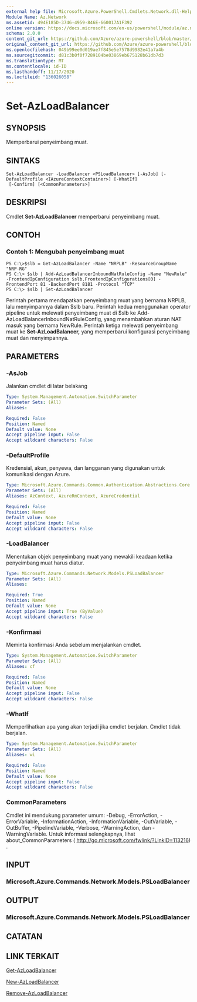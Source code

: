 ```yaml
---
external help file: Microsoft.Azure.PowerShell.Cmdlets.Network.dll-Help.xml
Module Name: Az.Network
ms.assetid: 494E185D-3746-4959-846E-660017A1F392
online version: https://docs.microsoft.com/en-us/powershell/module/az.network/set-azloadbalancer
schema: 2.0.0
content_git_url: https://github.com/Azure/azure-powershell/blob/master/src/Network/Network/help/Set-AzLoadBalancer.md
original_content_git_url: https://github.com/Azure/azure-powershell/blob/master/src/Network/Network/help/Set-AzLoadBalancer.md
ms.openlocfilehash: 049b99ee0d019ae7f845e5e7578d9982e41a7a4b
ms.sourcegitcommit: d81c3b0f0f7289104be03869eb675128b61db7d3
ms.translationtype: MT
ms.contentlocale: id-ID
ms.lasthandoff: 11/17/2020
ms.locfileid: "136026058"
---
```

# Set-AzLoadBalancer

## SYNOPSIS
Memperbarui penyeimbang muat.

## SINTAKS

```
Set-AzLoadBalancer -LoadBalancer <PSLoadBalancer> [-AsJob] [-DefaultProfile <IAzureContextContainer>] [-WhatIf]
 [-Confirm] [<CommonParameters>]
```

## DESKRIPSI
Cmdlet **Set-AzLoadBalancer** memperbarui penyeimbang muat.

## CONTOH

### Contoh 1: Mengubah penyeimbang muat
```
PS C:\>$slb = Get-AzLoadBalancer -Name "NRPLB" -ResourceGroupName "NRP-RG"
PS C:\> $slb | Add-AzLoadBalancerInboundNatRuleConfig -Name "NewRule" -FrontendIpConfiguration $slb.FrontendIpConfigurations[0] -FrontendPort 81 -BackendPort 8181 -Protocol "TCP"
PS C:\> $slb | Set-AzLoadBalancer
```

Perintah pertama mendapatkan penyeimbang muat yang bernama NRPLB, lalu menyimpannya dalam $slb baru.
Perintah kedua menggunakan operator pipeline untuk melewati penyeimbang muat di $slb ke Add-AzLoadBalancerInboundNatRuleConfig, yang menambahkan aturan NAT masuk yang bernama NewRule.
Perintah ketiga melewati penyeimbang muat ke **Set-AzLoadBalancer,** yang memperbarui konfigurasi penyeimbang muat dan menyimpannya.

## PARAMETERS

### -AsJob
Jalankan cmdlet di latar belakang

```yaml
Type: System.Management.Automation.SwitchParameter
Parameter Sets: (All)
Aliases:

Required: False
Position: Named
Default value: None
Accept pipeline input: False
Accept wildcard characters: False
```

### -DefaultProfile
Kredensial, akun, penyewa, dan langganan yang digunakan untuk komunikasi dengan Azure.

```yaml
Type: Microsoft.Azure.Commands.Common.Authentication.Abstractions.Core.IAzureContextContainer
Parameter Sets: (All)
Aliases: AzContext, AzureRmContext, AzureCredential

Required: False
Position: Named
Default value: None
Accept pipeline input: False
Accept wildcard characters: False
```

### -LoadBalancer
Menentukan objek penyeimbang muat yang mewakili keadaan ketika penyeimbang muat harus diatur.

```yaml
Type: Microsoft.Azure.Commands.Network.Models.PSLoadBalancer
Parameter Sets: (All)
Aliases:

Required: True
Position: Named
Default value: None
Accept pipeline input: True (ByValue)
Accept wildcard characters: False
```

### -Konfirmasi
Meminta konfirmasi Anda sebelum menjalankan cmdlet.

```yaml
Type: System.Management.Automation.SwitchParameter
Parameter Sets: (All)
Aliases: cf

Required: False
Position: Named
Default value: None
Accept pipeline input: False
Accept wildcard characters: False
```

### -WhatIf
Memperlihatkan apa yang akan terjadi jika cmdlet berjalan. Cmdlet tidak berjalan.

```yaml
Type: System.Management.Automation.SwitchParameter
Parameter Sets: (All)
Aliases: wi

Required: False
Position: Named
Default value: None
Accept pipeline input: False
Accept wildcard characters: False
```

### CommonParameters
Cmdlet ini mendukung parameter umum: -Debug, -ErrorAction, -ErrorVariable, -InformationAction, -InformationVariable, -OutVariable, -OutBuffer, -PipelineVariable, -Verbose, -WarningAction, dan -WarningVariable. Untuk informasi selengkapnya, lihat about_CommonParameters ( http://go.microsoft.com/fwlink/?LinkID=113216) .

## INPUT

### Microsoft.Azure.Commands.Network.Models.PSLoadBalancer

## OUTPUT

### Microsoft.Azure.Commands.Network.Models.PSLoadBalancer

## CATATAN

## LINK TERKAIT

[Get-AzLoadBalancer](./Get-AzLoadBalancer.md)

[New-AzLoadBalancer](./New-AzLoadBalancer.md)

[Remove-AzLoadBalancer](./Remove-AzLoadBalancer.md)


